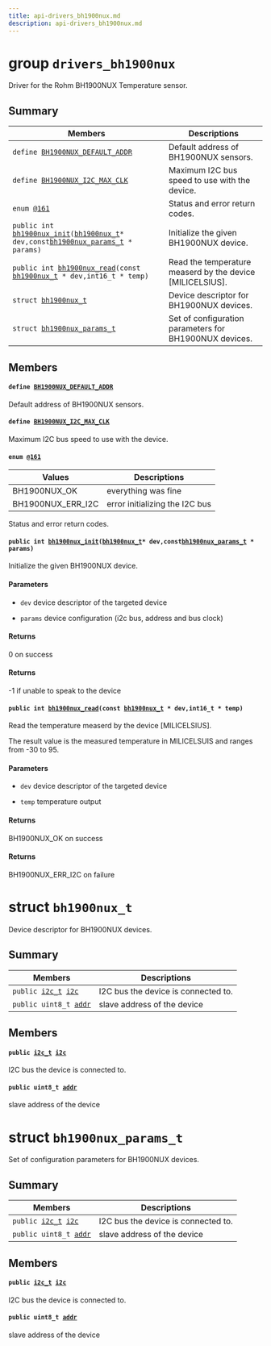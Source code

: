 ```yaml
---
title: api-drivers_bh1900nux.md
description: api-drivers_bh1900nux.md
---
```

# group `drivers_bh1900nux` 

Driver for the Rohm BH1900NUX Temperature sensor.

## Summary

 Members                        | Descriptions                                
--------------------------------|---------------------------------------------
`define `[`BH1900NUX_DEFAULT_ADDR`](#group__drivers__bh1900nux_1ga083d87dc188509aa40a8732bdea81cc4)            | Default address of BH1900NUX sensors.
`define `[`BH1900NUX_I2C_MAX_CLK`](#group__drivers__bh1900nux_1gace6471d513254204412154d9b7ff9c52)            | Maximum I2C bus speed to use with the device.
`enum `[`@161`](#group__drivers__bh1900nux_1ga5e66f304417530ef056f13a6a6dc668a)            | Status and error return codes.
`public int `[`bh1900nux_init`](#group__drivers__bh1900nux_1gaa7a5674db3f1f05f91f4cb4772fc952e)`(`[`bh1900nux_t`](./doc/starlight-docs/src/content/docs/apidoc/api-drivers_bh1900nux.md#structbh1900nux__t)` * dev,const `[`bh1900nux_params_t`](./doc/starlight-docs/src/content/docs/apidoc/api-drivers_bh1900nux.md#structbh1900nux__params__t)` * params)`            | Initialize the given BH1900NUX device.
`public int `[`bh1900nux_read`](#group__drivers__bh1900nux_1ga8d10ac8fbd40889ff8bace28d9cd9337)`(const `[`bh1900nux_t`](./doc/starlight-docs/src/content/docs/apidoc/api-drivers_bh1900nux.md#structbh1900nux__t)` * dev,int16_t * temp)`            | Read the temperature measerd by the device [MILICELSIUS].
`struct `[`bh1900nux_t`](#structbh1900nux__t) | Device descriptor for BH1900NUX devices.
`struct `[`bh1900nux_params_t`](#structbh1900nux__params__t) | Set of configuration parameters for BH1900NUX devices.

## Members

#### `define `[`BH1900NUX_DEFAULT_ADDR`](#group__drivers__bh1900nux_1ga083d87dc188509aa40a8732bdea81cc4) 

Default address of BH1900NUX sensors.

#### `define `[`BH1900NUX_I2C_MAX_CLK`](#group__drivers__bh1900nux_1gace6471d513254204412154d9b7ff9c52) 

Maximum I2C bus speed to use with the device.

#### `enum `[`@161`](#group__drivers__bh1900nux_1ga5e66f304417530ef056f13a6a6dc668a) 

 Values                         | Descriptions                                
--------------------------------|---------------------------------------------
BH1900NUX_OK            | everything was fine
BH1900NUX_ERR_I2C            | error initializing the I2C bus

Status and error return codes.

#### `public int `[`bh1900nux_init`](#group__drivers__bh1900nux_1gaa7a5674db3f1f05f91f4cb4772fc952e)`(`[`bh1900nux_t`](./doc/starlight-docs/src/content/docs/apidoc/api-drivers_bh1900nux.md#structbh1900nux__t)` * dev,const `[`bh1900nux_params_t`](./doc/starlight-docs/src/content/docs/apidoc/api-drivers_bh1900nux.md#structbh1900nux__params__t)` * params)` 

Initialize the given BH1900NUX device.

#### Parameters
* `dev` device descriptor of the targeted device 

* `params` device configuration (i2c bus, address and bus clock)

#### Returns
0 on success 

#### Returns
-1 if unable to speak to the device

#### `public int `[`bh1900nux_read`](#group__drivers__bh1900nux_1ga8d10ac8fbd40889ff8bace28d9cd9337)`(const `[`bh1900nux_t`](./doc/starlight-docs/src/content/docs/apidoc/api-drivers_bh1900nux.md#structbh1900nux__t)` * dev,int16_t * temp)` 

Read the temperature measerd by the device [MILICELSIUS].

The result value is the measured temperature in MILICELSUIS and ranges from -30 to 95.

#### Parameters
* `dev` device descriptor of the targeted device 

* `temp` temperature output

#### Returns
BH1900NUX_OK on success 

#### Returns
BH1900NUX_ERR_I2C on failure

# struct `bh1900nux_t` 

Device descriptor for BH1900NUX devices.

## Summary

 Members                        | Descriptions                                
--------------------------------|---------------------------------------------
`public `[`i2c_t`](./doc/starlight-docs/src/content/docs/apidoc/api-undefined.md#group__drivers__periph__i2c_1ga53bedf646ffe6ddd17f13b893a17fa74)` `[`i2c`](#structbh1900nux__t_1a90e65fd3688174455003d421b7e8a3d2) | I2C bus the device is connected to.
`public uint8_t `[`addr`](#structbh1900nux__t_1a8d4a85d35885c548f3d6e4455a89ef3e) | slave address of the device

## Members

#### `public `[`i2c_t`](./doc/starlight-docs/src/content/docs/apidoc/api-undefined.md#group__drivers__periph__i2c_1ga53bedf646ffe6ddd17f13b893a17fa74)` `[`i2c`](#structbh1900nux__t_1a90e65fd3688174455003d421b7e8a3d2) 

I2C bus the device is connected to.

#### `public uint8_t `[`addr`](#structbh1900nux__t_1a8d4a85d35885c548f3d6e4455a89ef3e) 

slave address of the device

# struct `bh1900nux_params_t` 

Set of configuration parameters for BH1900NUX devices.

## Summary

 Members                        | Descriptions                                
--------------------------------|---------------------------------------------
`public `[`i2c_t`](./doc/starlight-docs/src/content/docs/apidoc/api-undefined.md#group__drivers__periph__i2c_1ga53bedf646ffe6ddd17f13b893a17fa74)` `[`i2c`](#structbh1900nux__params__t_1ad0a96009647e050cf700ad2ef79f24e6) | I2C bus the device is connected to.
`public uint8_t `[`addr`](#structbh1900nux__params__t_1af6b8da62898674c0f53c811a0d2a3a8e) | slave address of the device

## Members

#### `public `[`i2c_t`](./doc/starlight-docs/src/content/docs/apidoc/api-undefined.md#group__drivers__periph__i2c_1ga53bedf646ffe6ddd17f13b893a17fa74)` `[`i2c`](#structbh1900nux__params__t_1ad0a96009647e050cf700ad2ef79f24e6) 

I2C bus the device is connected to.

#### `public uint8_t `[`addr`](#structbh1900nux__params__t_1af6b8da62898674c0f53c811a0d2a3a8e) 

slave address of the device

